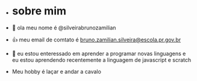 - # sobre mim


- 👋 ola meu nome é @silveirabrunozamilian
- :+1: meu email de comtato é bruno.zamilian.silveira@escola.pr.gov.br
-  👀 eu estou enteressado em aprender a programar novas linguagens e eu estou aprendendo recentemente a linguagem de javascript e scratch

- Meu hobby é laçar e andar a cavalo 
